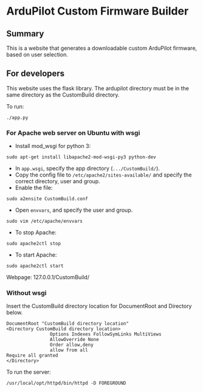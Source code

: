 # ArduPilot Custom Firmware Builder

## Summary

This is a website that generates a downloadable custom ArduPilot firmware, based on user selection.

## For developers

This website uses the flask library. The ardupilot directory must be in the same directory as the CustomBuild directory.

To run:

```
./app.py
```

### For Apache web server on Ubuntu with wsgi

* Install mod_wsgi for python 3:
```
sudo apt-get install libapache2-mod-wsgi-py3 python-dev
```
* In `app.wsgi`, specify the app directory (`.../CustomBuild/`).
* Copy the config file to `/etc/apache2/sites-available/` and specify the correct directory, user and group.
* Enable the file:
```
sudo a2ensite CustomBuild.conf
```
* Open `envvars`, and specify the user and group.
```
sudo vim /etc/apache/envvars
```
* To stop Apache:
```
sudo apache2ctl stop
```
* To start Apache:
```
sudo apache2ctl start
```
Webpage: 127.0.0.1/CustomBuild/

### Without wsgi

Insert the CustomBuild directory location for DocumentRoot and Directory below.
```
DocumentRoot "CustomBuild directory location"
<Directory CustomBuild directory location>
				Options Indexes FollowSymLinks MultiViews
				AllowOverride None
				Order allow,deny
				allow from all
Require all granted
</Directory>
```
To run the server:
```
/usr/local/opt/httpd/bin/httpd -D FOREGROUND
```
